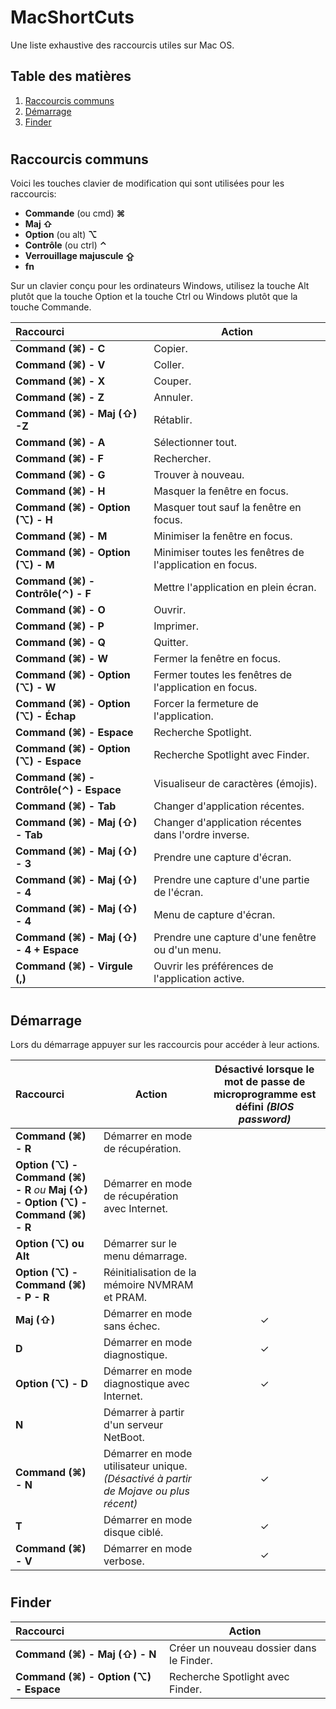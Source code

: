 # MacShortCuts
Une liste exhaustive des raccourcis utiles sur Mac OS.

## Table des matières
1. [Raccourcis communs](#Raccourcis-communs)
1. [Démarrage](#Demarrage)
1. [Finder](#Finder)


# <h2 id="Raccourcis-communs">Raccourcis communs</h2>
Voici les touches clavier de modification qui sont utilisées pour les raccourcis:
- **Commande** (ou cmd) **⌘**
- **Maj ⇧**
- **Option** (ou alt) **⌥**
- **Contrôle** (ou ctrl) **⌃**
- **Verrouillage majuscule ⇪**
- **fn** 

Sur un clavier conçu pour les ordinateurs Windows, utilisez la touche Alt plutôt que la touche Option et la touche Ctrl ou Windows plutôt que la touche Commande.

| Raccourci | Action |
| :--- | --- |
| **Command (⌘) - C** | Copier.
| **Command (⌘) - V** | Coller.
| **Command (⌘) - X** | Couper.
| **Command (⌘) - Z** | Annuler.
| **Command (⌘) - Maj (⇧) -Z** | Rétablir.
| **Command (⌘) - A** | Sélectionner tout.
| **Command (⌘) - F** | Rechercher.
| **Command (⌘) - G** | Trouver à nouveau.
| **Command (⌘) - H** | Masquer la fenêtre en focus.
| **Command (⌘) - Option (⌥) - H** | Masquer tout sauf la fenêtre en focus.
| **Command (⌘) - M** | Minimiser la fenêtre en focus.
| **Command (⌘) - Option (⌥) - M** | Minimiser toutes les fenêtres de l'application en focus.
| **Command (⌘) - Contrôle(⌃) - F** | Mettre l'application en plein écran.
| **Command (⌘) - O** | Ouvrir.
| **Command (⌘) - P** | Imprimer.
| **Command (⌘) - Q** | Quitter.
| **Command (⌘) - W** | Fermer la fenêtre en focus.
| **Command (⌘) - Option (⌥) - W** | Fermer toutes les fenêtres de l'application en focus.
| **Command (⌘) - Option (⌥) - Échap** | Forcer la fermeture de l'application.
| **Command (⌘) - Espace** | Recherche Spotlight.
| **Command (⌘) - Option (⌥) - Espace** | Recherche Spotlight avec Finder.
| **Command (⌘) - Contrôle(⌃) - Espace** | Visualiseur de caractères (émojis).
| **Command (⌘) - Tab** | Changer d'application récentes.
| **Command (⌘) - Maj (⇧) - Tab** | Changer d'application récentes dans l'ordre inverse.
| **Command (⌘) - Maj (⇧) - 3** | Prendre une capture d'écran.
| **Command (⌘) - Maj (⇧) - 4** | Prendre une capture d'une partie de l'écran.
| **Command (⌘) - Maj (⇧) - 4** | Menu de capture d'écran.
| **Command (⌘) - Maj (⇧) - 4 + Espace** | Prendre une capture d'une fenêtre ou d'un menu.
| **Command (⌘) - Virgule (,)** | Ouvrir les préférences de l'application active.


# <h2 id="Demarrage">Démarrage</h2>

Lors du démarrage appuyer sur les raccourcis pour accéder à leur actions.

| Raccourci | Action | Désactivé lorsque le mot de passe de microprogramme est défini *(BIOS password)* |
| :--- | --- | :---: |
| **Command (⌘) - R** | Démarrer en mode de récupération.
| **Option (⌥) - Command (⌘) - R** *ou* **Maj (⇧) - Option (⌥) - Command (⌘) - R** | Démarrer en mode de récupération avec Internet.
| **Option (⌥) ou Alt** | Démarrer sur le menu démarrage.
| **Option (⌥) - Command (⌘) - P - R** | Réinitialisation de la mémoire NVMRAM et PRAM.
| **Maj (⇧)** | Démarrer en mode sans échec. | ✓
| **D** | Démarrer en mode diagnostique. | ✓
| **Option (⌥) - D** | Démarrer en mode diagnostique avec Internet. | ✓
| **N** | Démarrer à partir d'un serveur NetBoot.
| **Command (⌘) - N** | Démarrer en mode utilisateur unique. *(Désactivé à partir de Mojave ou plus récent)*  | ✓
| **T** | Démarrer en mode disque ciblé.  | ✓
| **Command (⌘) - V** | Démarrer en mode verbose.| ✓


# <h2 id="Finder">Finder</h2>

| Raccourci | Action |
| :--- | --- |
| **Command (⌘) - Maj (⇧) - N** | Créer un nouveau dossier dans le Finder.
| **Command (⌘) - Option (⌥) - Espace** | Recherche Spotlight avec Finder.